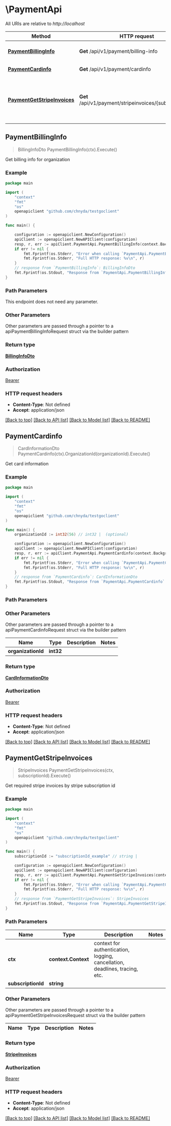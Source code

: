 # \PaymentApi

All URIs are relative to *http://localhost*

Method | HTTP request | Description
------------- | ------------- | -------------
[**PaymentBillingInfo**](PaymentApi.md#PaymentBillingInfo) | **Get** /api/v1/payment/billing-info | Get billing info for organization
[**PaymentCardinfo**](PaymentApi.md#PaymentCardinfo) | **Get** /api/v1/payment/cardinfo | Get card information
[**PaymentGetStripeInvoices**](PaymentApi.md#PaymentGetStripeInvoices) | **Get** /api/v1/payment/stripeinvoices/{subscriptionId} | Get required stripe invoices by stripe subscription id



## PaymentBillingInfo

> BillingInfoDto PaymentBillingInfo(ctx).Execute()

Get billing info for organization

### Example

```go
package main

import (
    "context"
    "fmt"
    "os"
    openapiclient "github.com/chnyda/testgoclient"
)

func main() {

    configuration := openapiclient.NewConfiguration()
    apiClient := openapiclient.NewAPIClient(configuration)
    resp, r, err := apiClient.PaymentApi.PaymentBillingInfo(context.Background()).Execute()
    if err != nil {
        fmt.Fprintf(os.Stderr, "Error when calling `PaymentApi.PaymentBillingInfo``: %v\n", err)
        fmt.Fprintf(os.Stderr, "Full HTTP response: %v\n", r)
    }
    // response from `PaymentBillingInfo`: BillingInfoDto
    fmt.Fprintf(os.Stdout, "Response from `PaymentApi.PaymentBillingInfo`: %v\n", resp)
}
```

### Path Parameters

This endpoint does not need any parameter.

### Other Parameters

Other parameters are passed through a pointer to a apiPaymentBillingInfoRequest struct via the builder pattern


### Return type

[**BillingInfoDto**](BillingInfoDto.md)

### Authorization

[Bearer](../README.md#Bearer)

### HTTP request headers

- **Content-Type**: Not defined
- **Accept**: application/json

[[Back to top]](#) [[Back to API list]](../README.md#documentation-for-api-endpoints)
[[Back to Model list]](../README.md#documentation-for-models)
[[Back to README]](../README.md)


## PaymentCardinfo

> CardInformationDto PaymentCardinfo(ctx).OrganizationId(organizationId).Execute()

Get card information

### Example

```go
package main

import (
    "context"
    "fmt"
    "os"
    openapiclient "github.com/chnyda/testgoclient"
)

func main() {
    organizationId := int32(56) // int32 |  (optional)

    configuration := openapiclient.NewConfiguration()
    apiClient := openapiclient.NewAPIClient(configuration)
    resp, r, err := apiClient.PaymentApi.PaymentCardinfo(context.Background()).OrganizationId(organizationId).Execute()
    if err != nil {
        fmt.Fprintf(os.Stderr, "Error when calling `PaymentApi.PaymentCardinfo``: %v\n", err)
        fmt.Fprintf(os.Stderr, "Full HTTP response: %v\n", r)
    }
    // response from `PaymentCardinfo`: CardInformationDto
    fmt.Fprintf(os.Stdout, "Response from `PaymentApi.PaymentCardinfo`: %v\n", resp)
}
```

### Path Parameters



### Other Parameters

Other parameters are passed through a pointer to a apiPaymentCardinfoRequest struct via the builder pattern


Name | Type | Description  | Notes
------------- | ------------- | ------------- | -------------
 **organizationId** | **int32** |  | 

### Return type

[**CardInformationDto**](CardInformationDto.md)

### Authorization

[Bearer](../README.md#Bearer)

### HTTP request headers

- **Content-Type**: Not defined
- **Accept**: application/json

[[Back to top]](#) [[Back to API list]](../README.md#documentation-for-api-endpoints)
[[Back to Model list]](../README.md#documentation-for-models)
[[Back to README]](../README.md)


## PaymentGetStripeInvoices

> StripeInvoices PaymentGetStripeInvoices(ctx, subscriptionId).Execute()

Get required stripe invoices by stripe subscription id

### Example

```go
package main

import (
    "context"
    "fmt"
    "os"
    openapiclient "github.com/chnyda/testgoclient"
)

func main() {
    subscriptionId := "subscriptionId_example" // string | 

    configuration := openapiclient.NewConfiguration()
    apiClient := openapiclient.NewAPIClient(configuration)
    resp, r, err := apiClient.PaymentApi.PaymentGetStripeInvoices(context.Background(), subscriptionId).Execute()
    if err != nil {
        fmt.Fprintf(os.Stderr, "Error when calling `PaymentApi.PaymentGetStripeInvoices``: %v\n", err)
        fmt.Fprintf(os.Stderr, "Full HTTP response: %v\n", r)
    }
    // response from `PaymentGetStripeInvoices`: StripeInvoices
    fmt.Fprintf(os.Stdout, "Response from `PaymentApi.PaymentGetStripeInvoices`: %v\n", resp)
}
```

### Path Parameters


Name | Type | Description  | Notes
------------- | ------------- | ------------- | -------------
**ctx** | **context.Context** | context for authentication, logging, cancellation, deadlines, tracing, etc.
**subscriptionId** | **string** |  | 

### Other Parameters

Other parameters are passed through a pointer to a apiPaymentGetStripeInvoicesRequest struct via the builder pattern


Name | Type | Description  | Notes
------------- | ------------- | ------------- | -------------


### Return type

[**StripeInvoices**](StripeInvoices.md)

### Authorization

[Bearer](../README.md#Bearer)

### HTTP request headers

- **Content-Type**: Not defined
- **Accept**: application/json

[[Back to top]](#) [[Back to API list]](../README.md#documentation-for-api-endpoints)
[[Back to Model list]](../README.md#documentation-for-models)
[[Back to README]](../README.md)

